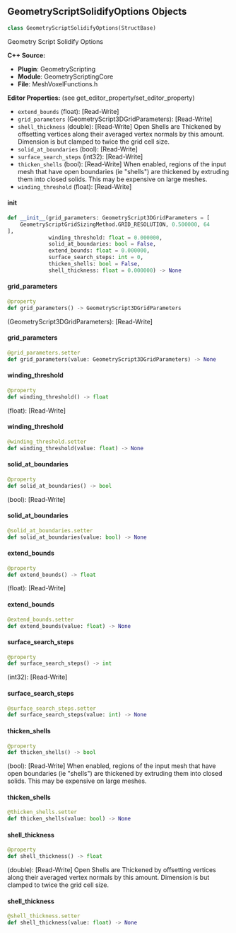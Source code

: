 ## GeometryScriptSolidifyOptions Objects

```python
class GeometryScriptSolidifyOptions(StructBase)
```

Geometry Script Solidify Options

**C++ Source:**

- **Plugin**: GeometryScripting
- **Module**: GeometryScriptingCore
- **File**: MeshVoxelFunctions.h

**Editor Properties:** (see get_editor_property/set_editor_property)

- ``extend_bounds`` (float):  [Read-Write]
- ``grid_parameters`` (GeometryScript3DGridParameters):  [Read-Write]
- ``shell_thickness`` (double):  [Read-Write] Open Shells are Thickened by offsetting vertices along their averaged vertex normals by this amount. Dimension is but clamped to twice the grid cell size.
- ``solid_at_boundaries`` (bool):  [Read-Write]
- ``surface_search_steps`` (int32):  [Read-Write]
- ``thicken_shells`` (bool):  [Read-Write] When enabled, regions of the input mesh that have open boundaries (ie "shells") are thickened by extruding them into closed solids. This may be expensive on large meshes.
- ``winding_threshold`` (float):  [Read-Write]

<a id="unreal.GeometryScriptSolidifyOptions.__init__"></a>

#### __init__

```python
def __init__(grid_parameters: GeometryScript3DGridParameters = [
    GeometryScriptGridSizingMethod.GRID_RESOLUTION, 0.500000, 64
],
             winding_threshold: float = 0.000000,
             solid_at_boundaries: bool = False,
             extend_bounds: float = 0.000000,
             surface_search_steps: int = 0,
             thicken_shells: bool = False,
             shell_thickness: float = 0.000000) -> None
```

<a id="unreal.GeometryScriptSolidifyOptions.grid_parameters"></a>

#### grid_parameters

```python
@property
def grid_parameters() -> GeometryScript3DGridParameters
```

(GeometryScript3DGridParameters):  [Read-Write]

<a id="unreal.GeometryScriptSolidifyOptions.grid_parameters"></a>

#### grid_parameters

```python
@grid_parameters.setter
def grid_parameters(value: GeometryScript3DGridParameters) -> None
```

<a id="unreal.GeometryScriptSolidifyOptions.winding_threshold"></a>

#### winding_threshold

```python
@property
def winding_threshold() -> float
```

(float):  [Read-Write]

<a id="unreal.GeometryScriptSolidifyOptions.winding_threshold"></a>

#### winding_threshold

```python
@winding_threshold.setter
def winding_threshold(value: float) -> None
```

<a id="unreal.GeometryScriptSolidifyOptions.solid_at_boundaries"></a>

#### solid_at_boundaries

```python
@property
def solid_at_boundaries() -> bool
```

(bool):  [Read-Write]

<a id="unreal.GeometryScriptSolidifyOptions.solid_at_boundaries"></a>

#### solid_at_boundaries

```python
@solid_at_boundaries.setter
def solid_at_boundaries(value: bool) -> None
```

<a id="unreal.GeometryScriptSolidifyOptions.extend_bounds"></a>

#### extend_bounds

```python
@property
def extend_bounds() -> float
```

(float):  [Read-Write]

<a id="unreal.GeometryScriptSolidifyOptions.extend_bounds"></a>

#### extend_bounds

```python
@extend_bounds.setter
def extend_bounds(value: float) -> None
```

<a id="unreal.GeometryScriptSolidifyOptions.surface_search_steps"></a>

#### surface_search_steps

```python
@property
def surface_search_steps() -> int
```

(int32):  [Read-Write]

<a id="unreal.GeometryScriptSolidifyOptions.surface_search_steps"></a>

#### surface_search_steps

```python
@surface_search_steps.setter
def surface_search_steps(value: int) -> None
```

<a id="unreal.GeometryScriptSolidifyOptions.thicken_shells"></a>

#### thicken_shells

```python
@property
def thicken_shells() -> bool
```

(bool):  [Read-Write] When enabled, regions of the input mesh that have open boundaries (ie "shells") are thickened by extruding them into closed solids. This may be expensive on large meshes.

<a id="unreal.GeometryScriptSolidifyOptions.thicken_shells"></a>

#### thicken_shells

```python
@thicken_shells.setter
def thicken_shells(value: bool) -> None
```

<a id="unreal.GeometryScriptSolidifyOptions.shell_thickness"></a>

#### shell_thickness

```python
@property
def shell_thickness() -> float
```

(double):  [Read-Write] Open Shells are Thickened by offsetting vertices along their averaged vertex normals by this amount. Dimension is but clamped to twice the grid cell size.

<a id="unreal.GeometryScriptSolidifyOptions.shell_thickness"></a>

#### shell_thickness

```python
@shell_thickness.setter
def shell_thickness(value: float) -> None
```

<a id="unreal.GeometryScriptMorphologyOptions"></a>